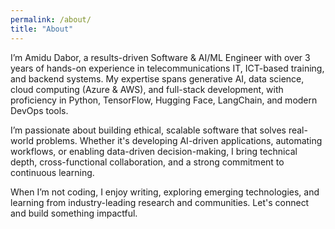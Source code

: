 ```yaml
---
permalink: /about/
title: "About"
---
```


<!-- <img src="/assets/images/headshot.jpg" alt="Amidu Dabor" width="180" style="border-radius: 50%; margin-bottom: 1rem;" /> -->

I’m Amidu Dabor, a results-driven Software & AI/ML Engineer with over 3 years of hands-on experience in telecommunications IT, ICT-based training, and backend systems. My expertise spans generative AI, data science, cloud computing (Azure & AWS), and full-stack development, with proficiency in Python, TensorFlow, Hugging Face, LangChain, and modern DevOps tools.

I’m passionate about building ethical, scalable software that solves real-world problems. Whether it's developing AI-driven applications, automating workflows, or enabling data-driven decision-making, I bring technical depth, cross-functional collaboration, and a strong commitment to continuous learning.

When I’m not coding, I enjoy writing, exploring emerging technologies, and learning from industry-leading research and communities. Let's connect and build something impactful.
